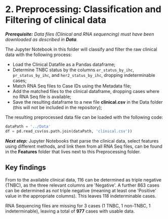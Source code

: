 # 2. Preprocessing: Classification and Filtering of clinical data

***Prerequisite:** Data files (Clinical and RNA sequencing) must have been downloaded as described in **Data**.*

The Jupyter Notebook in this folder will classify and filter the raw clinical data with the following process:

- Load the Clinical Datafile as a Pandas dataframe;
- Determine TNBC status by the columns `er_status_by_ihc`, `pr_status_by_ihc`, and `her2_status_by_ihc`, dropping indeterminable cases;
- Match RNA Seq files to Case IDs using the Metadata file;
- Add the matched files to the clinical dataframe, dropping cases where no RNA Seq file is available;
- Save the resulting dataframe to a new file **clinical.csv** in the Data folder (this will not be included in the repository);

The resulting preprocessed data file can be loaded with the following code:

```py
dataPath = '../Data'
df = pd.read_csv(os.path.join(dataPath, 'clinical.csv'))
```

***Next step:*** Jupyter Notebooks that parse the clinical data, select features using different methods, and link them from all RNA Seq files, can be found in the **Features** folder that lives next to this Preprocessing folder.


## Key findings
From to the available clinical data, 116 can be determined as triple negative (TNBC), as the three relevant  columns are 'Negative'. A further 863 cases can be determined as _not_ triple negative (meaning at least one 'Positive' value in the appropriate columns). This leaves 118 indeterminable cases.

RNA Sequencing files are missing for 3 cases (1 TNBC, 1 non-TNBC, 1 indeterminable), leaving a total of **977** cases with usable data.